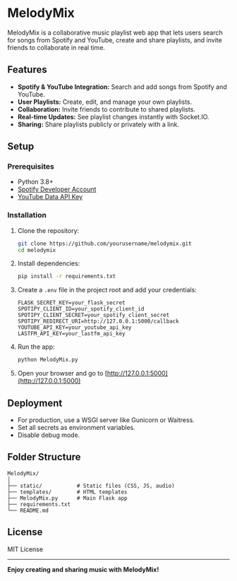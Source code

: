 # MelodyMix

MelodyMix is a collaborative music playlist web app that lets users search for songs from Spotify and YouTube, create and share playlists, and invite friends to collaborate in real time.

## Features

- **Spotify & YouTube Integration:** Search and add songs from Spotify and YouTube.
- **User Playlists:** Create, edit, and manage your own playlists.
- **Collaboration:** Invite friends to contribute to shared playlists.
- **Real-time Updates:** See playlist changes instantly with Socket.IO.
- **Sharing:** Share playlists publicly or privately with a link.

## Setup

### Prerequisites

- Python 3.8+
- [Spotify Developer Account](https://developer.spotify.com/)
- [YouTube Data API Key](https://console.developers.google.com/)

### Installation

1. Clone the repository:
    ```sh
    git clone https://github.com/yourusername/melodymix.git
    cd melodymix
    ```

2. Install dependencies:
    ```sh
    pip install -r requirements.txt
    ```

3. Create a `.env` file in the project root and add your credentials:
    ```
    FLASK_SECRET_KEY=your_flask_secret
    SPOTIPY_CLIENT_ID=your_spotify_client_id
    SPOTIPY_CLIENT_SECRET=your_spotify_client_secret
    SPOTIPY_REDIRECT_URI=http://127.0.0.1:5000/callback
    YOUTUBE_API_KEY=your_youtube_api_key
    LASTFM_API_KEY=your_lastfm_api_key
    ```

4. Run the app:
    ```sh
    python MelodyMix.py
    ```

5. Open your browser and go to [http://127.0.0.1:5000](http://127.0.0.1:5000)

## Deployment

- For production, use a WSGI server like Gunicorn or Waitress.
- Set all secrets as environment variables.
- Disable debug mode.

## Folder Structure

```
MelodyMix/
│
├── static/           # Static files (CSS, JS, audio)
├── templates/        # HTML templates
├── MelodyMix.py      # Main Flask app
├── requirements.txt
└── README.md
```

## License

MIT License

---

**Enjoy creating and sharing music with MelodyMix!**